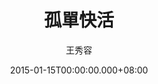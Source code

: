 ---
issue: 105
title: 孤單快活
author: 王秀容
date: 2015-01-15T00:00:00.000+08:00
topic: 懷想
difficulty: 1
wikidata: Q98095456
wikidata_link: https://www.wikidata.org/wiki/Q98095456
---